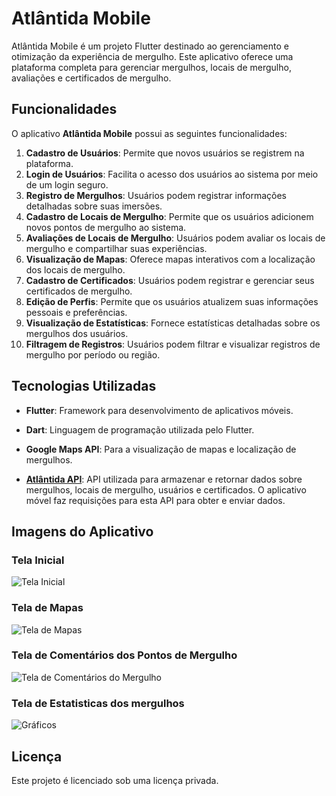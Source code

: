 # Atlântida Mobile

Atlântida Mobile é um projeto Flutter destinado ao gerenciamento e otimização da experiência de mergulho. Este aplicativo oferece uma plataforma completa para gerenciar mergulhos, locais de mergulho, avaliações e certificados de mergulho.

## Funcionalidades

O aplicativo **Atlântida Mobile** possui as seguintes funcionalidades:

1. **Cadastro de Usuários**: Permite que novos usuários se registrem na plataforma.
2. **Login de Usuários**: Facilita o acesso dos usuários ao sistema por meio de um login seguro.
3. **Registro de Mergulhos**: Usuários podem registrar informações detalhadas sobre suas imersões.
4. **Cadastro de Locais de Mergulho**: Permite que os usuários adicionem novos pontos de mergulho ao sistema.
5. **Avaliações de Locais de Mergulho**: Usuários podem avaliar os locais de mergulho e compartilhar suas experiências.
6. **Visualização de Mapas**: Oferece mapas interativos com a localização dos locais de mergulho.
7. **Cadastro de Certificados**: Usuários podem registrar e gerenciar seus certificados de mergulho.
8. **Edição de Perfis**: Permite que os usuários atualizem suas informações pessoais e preferências.
9. **Visualização de Estatísticas**: Fornece estatísticas detalhadas sobre os mergulhos dos usuários.
10. **Filtragem de Registros**: Usuários podem filtrar e visualizar registros de mergulho por período ou região.

## Tecnologias Utilizadas

- **Flutter**: Framework para desenvolvimento de aplicativos móveis.
- **Dart**: Linguagem de programação utilizada pelo Flutter.
- **Google Maps API**: Para a visualização de mapas e localização de mergulhos.

- **[Atlântida API](https://github.com/JessicaMMattos/atlantida-api)**: API utilizada para armazenar e retornar dados sobre mergulhos, locais de mergulho, usuários e certificados. O aplicativo móvel faz requisições para esta API para obter e enviar dados.

## Imagens do Aplicativo

### Tela Inicial

![Tela Inicial](assets/images/screenshot1.jpeg)

### Tela de Mapas

![Tela de Mapas](assets/images/screenshot2.jpeg)

### Tela de Comentários dos Pontos de Mergulho

![Tela de Comentários do Mergulho](assets/images/screenshot3.jpeg)

### Tela de Estatisticas dos mergulhos

![Gráficos](assets/images/screenshot5.jpeg)

## Licença

Este projeto é licenciado sob uma licença privada.
